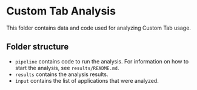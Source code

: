 # Custom Tab Analysis

This folder contains data and code used for analyzing Custom Tab usage. 

## Folder structure

- `pipeline` contains code to run the analysis. For information on how to start the analysis, see `results/README.md`.
- `results` contains the analysis results.
- `input` contains the list of applications that were analyzed.